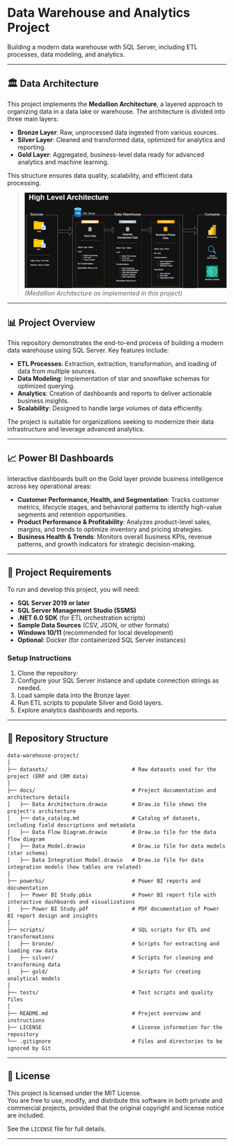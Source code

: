 # Data Warehouse and Analytics Project

Building a modern data warehouse with SQL Server, including ETL processes, data modeling, and analytics.

---

## 🏛️ Data Architecture

This project implements the **Medallion Architecture**, a layered approach to organizing data in a data lake or warehouse. The architecture is divided into three main layers:

- **Bronze Layer**: Raw, unprocessed data ingested from various sources.
- **Silver Layer**: Cleaned and transformed data, optimized for analytics and reporting.
- **Gold Layer**: Aggregated, business-level data ready for advanced analytics and machine learning.

This structure ensures data quality, scalability, and efficient data processing.

> ![Medallion Architecture Diagram](docs/Data%20Architecture.jpg)
> *(Medallion Architecture as implemented in this project)*

---

## 📊 Project Overview

This repository demonstrates the end-to-end process of building a modern data warehouse using SQL Server. Key features include:

- **ETL Processes**: Extraction, extraction, transformation, and loading of data from multiple sources.
- **Data Modeling**: Implementation of star and snowflake schemas for optimized querying.
- **Analytics**: Creation of dashboards and reports to deliver actionable business insights.
- **Scalability**: Designed to handle large volumes of data efficiently.

The project is suitable for organizations seeking to modernize their data infrastructure and leverage advanced analytics.

---
## 📈 Power BI Dashboards
Interactive dashboards built on the Gold layer provide business intelligence across key operational areas:
- **Customer Performance, Health, and Segmentation**: Tracks customer metrics, lifecycle stages, and behavioral patterns to identify high-value segments and retention opportunities.
- **Product Performance & Profitability**: Analyzes product-level sales, margins, and trends to optimize inventory and pricing strategies.
- **Business Health & Trends**: Monitors overall business KPIs, revenue patterns, and growth indicators for strategic decision-making.
---

## 📝 Project Requirements

To run and develop this project, you will need:

- **SQL Server 2019 or later**
- **SQL Server Management Studio (SSMS)**
- **.NET 6.0 SDK** (for ETL orchestration scripts)
- **Sample Data Sources** (CSV, JSON, or other formats)
- **Windows 10/11** (recommended for local development)
- **Optional**: Docker (for containerized SQL Server instances)

### Setup Instructions

1. Clone the repository:
2. Configure your SQL Server instance and update connection strings as needed.
3. Load sample data into the Bronze layer.
4. Run ETL scripts to populate Silver and Gold layers.
5. Explore analytics dashboards and reports.
   
---
## 📂 Repository Structure
```
data-warehouse-project/
│
├── datasets/                           # Raw datasets used for the project (ERP and CRM data)
│
├── docs/                               # Project documentation and architecture details
│   ├── Data Architecture.drawio        # Draw.io file shows the project's architecture
│   ├── data_catalog.md                 # Catalog of datasets, including field descriptions and metadata
│   ├── Data Flow Diagram.drawio        # Draw.io file for the data flow diagram
│   ├── Data Model.drawio               # Draw.io file for data models (star schema)
│   ├── Data Integration Model.drawio   # Draw.io file for data integration models (how tables are related)
│
├── powerbi/                            # Power BI reports and documentation
│   ├── Power BI Study.pbix             # Power BI report file with interactive dashboards and visualizations
│   ├── Power BI Study.pdf              # PDF documentation of Power BI report design and insights
│
├── scripts/                            # SQL scripts for ETL and transformations
│   ├── bronze/                         # Scripts for extracting and loading raw data
│   ├── silver/                         # Scripts for cleaning and transforming data
│   ├── gold/                           # Scripts for creating analytical models
│
├── tests/                              # Test scripts and quality files
│
├── README.md                           # Project overview and instructions
├── LICENSE                             # License information for the repository
└── .gitignore                          # Files and directories to be ignored by Git
```
---
## 📜 License

This project is licensed under the MIT License.  
You are free to use, modify, and distribute this software in both private and commercial projects, provided that the original copyright and license notice are included.

See the `LICENSE` file for full details.

---
